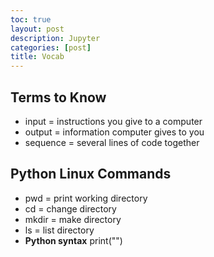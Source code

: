 ```yaml
---
toc: true
layout: post
description: Jupyter
categories: [post]
title: Vocab
---
```


## Terms to Know
- input = instructions you give to a computer
- output = information computer gives to you
- sequence = several lines of code together

## Python Linux Commands
- pwd = print working directory
- cd = change directory
- mkdir = make directory
- ls = list directory
- **Python syntax** print("")